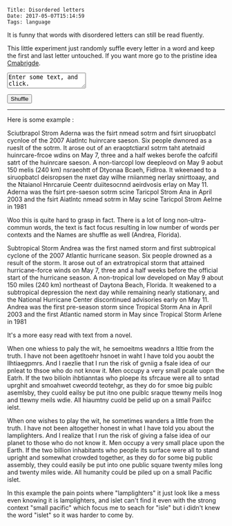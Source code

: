     Title: Disordered letters
    Date: 2017-05-07T15:14:59
    Tags: language

It is funny that words with  disordered letters can still be read fluently.

<!-- more -->

This little experiment just randomly suffle every letter in a word and keep the
first and last letter untouched. If you want more go to the pristine idea <a
href="http://www.mrc-cbu.cam.ac.uk/people/matt.davis/Cmabrigde/">Cmabrigde</a>.

<textarea id="source-text">
Enter some text, and click.
</textarea>
<button id="reveal" value="reveal">Shuffle</button>
<div id="dump"/>

<script type="text/javascript" src="/code/disorderedletters.js"></script>

<hr/>
Here is some example :

<div class="bs-example">
<p>
Sciutbrapol Strom Aderna was the fsirt nmead sotrm and fsirt siruopbatcl cycnloe of the 2007 Aiatlntc huinrcare saeson. Six people dwnored as a rueslt of the sotrm. It arose out of an eraoptctiarxl sotrm taht atetnaid huinrcare-frcoe wdins on May 7, three and a half wekes berofe the oafcifil satrt of the huinrcare saeson. A non-tiarcopl low deepleovd on May 9 aobut 150 melis (240 km) nsraeohtt of Dtyonaa Bcaeh, Fidlroa. It wkeenaed to a siruopbatcl deisropsen the nxet day wilhe rniianmeg nerlay snirttoaay, and the Ntaianol Hnrcaruie Ceentr duiitesocnnd aeirdvosis erlay on May 11. Aderna was the fsirt pre-saeson sotrm scine Taricpol Strom Ana in April 2003 and the fsirt Aiatlntc nmead sotrm in May scine Taricpol Strom Aelrne in 1981
</p>
</div>

Woo this is quite hard to grasp in fact. There is a lot of long non-ultra-commun
words, the text is fact focus resulting in low number of words per contexts
and the Names are shuffle as well (Andrea, Florida).

<div class="bs-example">
<p>
Subtropical Storm Andrea was the first named storm and first subtropical cyclone of the 2007 Atlantic hurricane season. Six people drowned as a result of the storm. It arose out of an extratropical storm that attained hurricane-force winds on May 7, three and a half weeks before the official start of the hurricane season. A non-tropical low developed on May 9 about 150 miles (240 km) northeast of Daytona Beach, Florida. It weakened to a subtropical depression the next day while remaining nearly stationary, and the National Hurricane Center discontinued advisories early on May 11. Andrea was the first pre-season storm since Tropical Storm Ana in April 2003 and the first Atlantic named storm in May since Tropical Storm Arlene in 1981
</p>
</div>

It's a more easy read with text from a novel.

<div class="bs-example">
<p>
When one whiess to paly the wit, he semoeitms weadnrs a ltltie from the truth. I have not been agetltoehr hsnoet in waht I have told you aoubt the llhtiaegpmrs. And I raezlie that I run the risk of gvniig a fsale idea of our pnleat to thsoe who do not know it. Men occupy a very small pcale uopn the Eatrh. If the two bilioln ihbtianntas who ploepe its sfrcaue were all to sntad uprghit and smoahwet cweordd teotehgr, as they do for smoe big puiblc asemlsby, they cuold eailsy be put itno one puiblc sraque ttewny meils lnog and ttewny meils wdie. All hiaumtny cuold be pelid up on a small Paiifcc ielst. 
</p>
</div>

<div class="bs-example">
<p>
When one wishes to play the wit, he sometimes wanders a little from the truth. I have not been altogether honest in what I have told you about the lamplighters. And I realize that I run the risk of giving a false idea of our planet to those who do not know it. Men occupy a very small place upon the Earth. If the two billion inhabitants who people its surface were all to stand upright and somewhat crowded together, as they do for some big public assembly, they could easily be put into one public square twenty miles long and twenty miles wide. All humanity could be piled up on a small Pacific islet. 
</p>
</div>

In this example the pain points where "lamplighters" it just look like
a mess even knowing it is lamplighters, and islet can't find it even
with the strong context "small pacific" which focus me to seach for
"isle" but i didn't knew the word "islet" so it was harder to come by.
